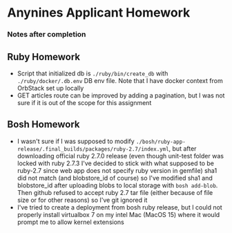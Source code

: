 # Anynines Applicant Homework

### Notes after completion

## Ruby Homework

* Script that initialized db is `./ruby/bin/create_db` with `./ruby/docker/.db.env` DB env file.
Note that I have docker context from OrbStack set up locally
* GET articles route can be improved by adding a pagination, but I was not sure if it is out of the scope for this assignment

## Bosh Homework

* I wasn't sure if I was supposed to modify `./bosh/ruby-app-release/.final_builds/packages/ruby-2.7/index.yml`, but after downloading official
ruby 2.7.0 release (even though unit-test folder was locked with ruby 2.7.3 I've decided to stick with what supposed to be ruby-2.7 since web app does not specify ruby version in gemfile)
sha1 did not match (and blobstore_id of course) so I've modified sha1 and blobstore_id after uploading blobs to local storage with `bosh add-blob`.
Then github refused to accept ruby 2.7 tar file (either because of file size or for other reasons) so I've git ignored it
* I've tried to create a deployment from bosh ruby release, but I could not properly install virtualbox 7 on my intel Mac (MacOS 15)
where it would prompt me to allow kernel extensions
